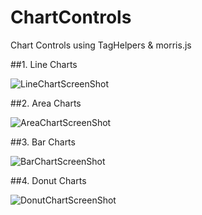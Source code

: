 # ChartControls
Chart Controls using TagHelpers &amp; morris.js

##1. Line Charts

![LineChartScreenShot](https://raw.githubusercontent.com/hishamco/ThisDevelopersLife/master/ScreenShots/Line.png)

##2. Area Charts

![AreaChartScreenShot](https://raw.githubusercontent.com/hishamco/ThisDevelopersLife/master/ScreenShots/Area.png)

##3. Bar Charts

![BarChartScreenShot](https://raw.githubusercontent.com/hishamco/ThisDevelopersLife/master/ScreenShots/Bar.png)

##4. Donut Charts

![DonutChartScreenShot](https://raw.githubusercontent.com/hishamco/ThisDevelopersLife/master/ScreenShots/Donut.png)
